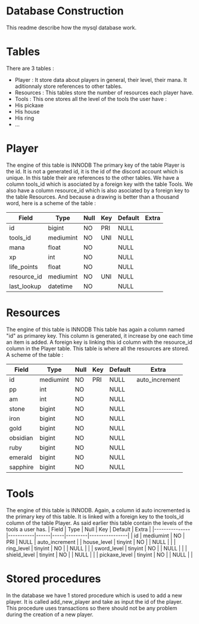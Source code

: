 # Database Construction
This readme describe how the mysql database work.

# Tables
There are 3 tables :

- Player : It store data about players in general, their level, their mana. It aditionnaly store references to other tables.
- Resources : This tables store the number of resources each player have.
- Tools : This one stores all the level of the tools the user have : 
- His pickaxe
- His house
- His ring
- ...

# Player
The engine of this table is INNODB
The primary key of the table Player is the id. It is not a generated id, it is the id of the discord account which is unique.
In this table their are references to the other tables. We have a column tools_id which is asociated by a foreign key with the table Tools. We also have a column resource_id which is also asociated by a foreign key to the table Resources.
And because a drawing is better than a thousand word, here is a scheme of the table : 

| Field       | Type      | Null | Key | Default | Extra |
|-------------|-----------|------|-----|---------|-------|
| id          | bigint    | NO   | PRI | NULL    |       |
| tools_id    | mediumint | NO   | UNI | NULL    |       |
| mana        | float     | NO   |     | NULL    |       |
| xp          | int       | NO   |     | NULL    |       |
| life_points | float     | NO   |     | NULL    |       |
| resource_id | mediumint | NO   | UNI | NULL    |       |
| last_lookup | datetime  | NO   |     | NULL    |       |

# Resources
The engine of this table is INNODB
This table has again a column named "id" as primarey key. This column is generated, it increase by one each time an item is added. A foreign key is linking this id column with the resource_id column in the Player table.
This table is where all the resources are stored.
A scheme of the table : 

| Field    | Type      | Null | Key | Default | Extra          |
|----------|-----------|------|-----|---------|----------------|
| id       | mediumint | NO   | PRI | NULL    | auto_increment |
| pp       | int       | NO   |     | NULL    |                |
| am       | int       | NO   |     | NULL    |                |
| stone    | bigint    | NO   |     | NULL    |                |
| iron     | bigint    | NO   |     | NULL    |                |
| gold     | bigint    | NO   |     | NULL    |                |
| obsidian | bigint    | NO   |     | NULL    |                |
| ruby     | bigint    | NO   |     | NULL    |                |
| emerald  | bigint    | NO   |     | NULL    |                |
| sapphire | bigint    | NO   |     | NULL    |                |

# Tools
The engine of this table is INNODB.
Again, a column id auto incremented is the primary key of this table. It is linked with a foreign key to the tools_id column of the table Player.
As said earlier this table contain the levels of the tools a user has.
| Field         | Type      | Null | Key | Default | Extra          |
|---------------|-----------|------|-----|---------|----------------|
| id            | mediumint | NO   | PRI | NULL    | auto_increment |
| house_level   | tinyint   | NO   |     | NULL    |                |
| ring_level    | tinyint   | NO   |     | NULL    |                |
| sword_level   | tinyint   | NO   |     | NULL    |                |
| shield_level  | tinyint   | NO   |     | NULL    |                |
| pickaxe_level | tinyint   | NO   |     | NULL    |                |

# Stored procedures
In the database we have 1 stored procedure which is used to add a new player. It is called add_new_player and take as input the id of the player. This procedure uses transactions so there should not be any problem during the creation of a new player.
